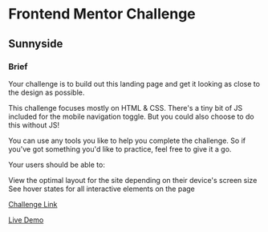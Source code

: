 # Frontend Mentor Challenge


## Sunnyside


### Brief

Your challenge is to build out this landing page and get it looking as close to the design as possible.

This challenge focuses mostly on HTML & CSS. There's a tiny bit of JS included for the mobile navigation toggle. But you could also choose to do this without JS!

You can use any tools you like to help you complete the challenge. So if you've got something you'd like to practice, feel free to give it a go.

Your users should be able to:

View the optimal layout for the site depending on their device's screen size
See hover states for all interactive elements on the page

[Challenge Link](https://www.frontendmentor.io/challenges/sunnyside-agency-landing-page-7yVs3B6ef)

[Live Demo](https://sunnyside-renzo.netlify.app/)

